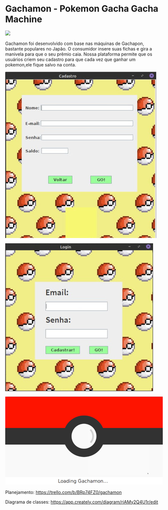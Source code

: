 # Gachamon - Pokemon Gacha Gacha Machine

![](https://raw.githubusercontent.com/eeikee/Gachamon/master/res/logo.png)

Gachamon foi desenvolvido com base nas máquinas de Gachapon, bastante populares no Japão. O consumidor insere suas fichas e gira a manivela para que o seu prêmio caia.
Nossa plataforma permite que os usuários criem seu cadastro para que cada vez que ganhar um pokemon,ele fique salvo na conta.

![](https://github.com/nathaliyukari/Gachamon/blob/master/Gachamon-cadastro.png?raw=true)

![](https://github.com/nathaliyukari/Gachamon/blob/master/Gachamon-login.png?raw=true)

![](https://github.com/nathaliyukari/Gachamon/blob/master/Gachamon-loading.png?raw=true)

Planejamento:
https://trello.com/b/BRp74FZ0/gachamon

Diagrama de classes:
https://app.creately.com/diagram/riAMy2Q4U1r/edit
